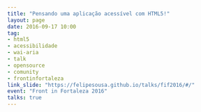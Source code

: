 ```yaml
---
title: "Pensando uma aplicação acessível com HTML5!"
layout: page
date: 2016-09-17 10:00
tag:
- html5
- acessibilidade
- wai-aria
- talk
- opensource
- comunity
- frontinfortaleza
link_slide: "https://felipesousa.github.io/talks/fif2016/#/"
event: "Front in Fortaleza 2016"
talks: true
---
```

